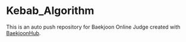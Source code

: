 # Kebab_Algorithm
This is an auto push repository for Baekjoon Online Judge created with [BaekjoonHub](https://github.com/BaekjoonHub/BaekjoonHub).
